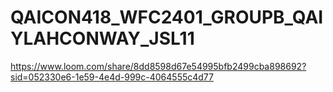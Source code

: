 # QAICON418_WFC2401_GROUPB_QAIYLAHCONWAY_JSL11

https://www.loom.com/share/8dd8598d67e54995bfb2499cba898692?sid=052330e6-1e59-4e4d-999c-4064555c4d77
